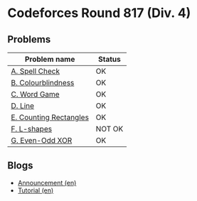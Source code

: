 # Codeforces Round 817 (Div. 4)

## Problems

|Problem name|Status|
|------------|---------|
| [A. Spell Check](problems/A._Spell_Check.md)|OK|
| [B. Colourblindness](problems/B._Colourblindness.md)|OK|
| [C. Word Game](problems/C._Word_Game.md)|OK|
| [D. Line](problems/D._Line.md)|OK|
| [E. Counting Rectangles](problems/E._Counting_Rectangles.md)|OK|
| [F. L-shapes](problems/F._L-shapes.md)|NOT OK|
| [G. Even-Odd XOR](problems/G._Even-Odd_XOR.md)|OK|
## Blogs

- [Announcement (en)](blogs/Announcement_(en).md)
- [Tutorial (en)](blogs/Tutorial_(en).md)
